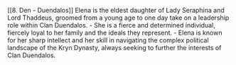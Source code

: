 [[8. Den - Duendalos]]
Elena is the eldest daughter of Lady Seraphina and Lord Thaddeus, groomed from a young age to one day take on a leadership role within Clan Duendalos.
    - She is a fierce and determined individual, fiercely loyal to her family and the ideals they represent.
    - Elena is known for her sharp intellect and her skill in navigating the complex political landscape of the Kryn Dynasty, always seeking to further the interests of Clan Duendalos.